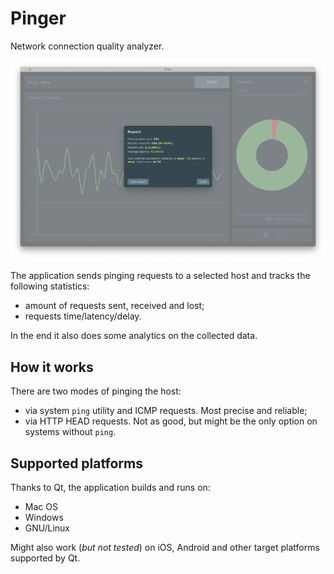 # Pinger

Network connection quality analyzer.

![Pinger](/misc/screenshot-report-macos.png "Pinger")

The application sends pinging requests to a selected host and tracks the following statistics:

- amount of requests sent, received and lost;
- requests time/latency/delay.

In the end it also does some analytics on the collected data.

## How it works

There are two modes of pinging the host:

- via system `ping` utility and ICMP requests. Most precise and reliable;
- via HTTP HEAD requests. Not as good, but might be the only option on systems without `ping`.

## Supported platforms

Thanks to Qt, the application builds and runs on:

- Mac OS
- Windows
- GNU/Linux

Might also work (*but not tested*) on iOS, Android and other target platforms supported by Qt.
